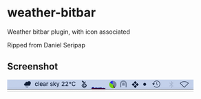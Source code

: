 # weather-bitbar

Weather bitbar plugin, with icon associated

Ripped from Daniel Seripap

## Screenshot

![Alt text](screenshot.png?raw=true "Screenshot")
